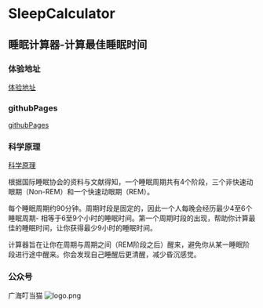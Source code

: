# SleepCalculator


## 睡眠计算器-计算最佳睡眠时间

### 体验地址
[体验地址](https://1ove.icu/server/sleep/)

### githubPages
[githubPages](https://zxwljs.github.io/SleepCalculator)


### 科学原理
[科学原理](http://mp.weixin.qq.com/s?__biz=MzkwODIxMzUwNQ==&mid=100000318&idx=1&sn=7ec3e5b7005f9054a4573f8106a53d97&chksm=40cc2e5077bba74650e460db8226c88589119260f67d97a4369d32582cc6cddf8e1296693d09#rd)


根据国际睡眠协会的资料与文献得知，一个睡眠周期共有4个阶段，三个非快速动眼期（Non-REM）和一个快速动眼期（REM）。


每个睡眠周期约90分钟。周期时段是固定的，因此一个人每晚会经历最少4至6个睡眠周期- 相等于6至9个小时的睡眠时间。第一个周期时段的出现，帮助你计算最佳的睡眠时间，让你获得最少9小时的睡眠时间。


计算器旨在让你在周期与周期之间（REM阶段之后）醒来，避免你从某一睡眠阶段进行途中醒来。你会发现自己睡醒后更清醒，减少昏沉感觉。



### 公众号
广海叮当猫
![logo.png](qrcode.png)
